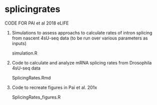 # splicingrates

CODE FOR PAI et al 2018 eLIFE

1) Simulations to assess approachs to calculate rates of intron splicing from nascent 4sU-seq data (to be run over various parameters as inputs)

     simulation.R

2) Code to calculate and analyze mRNA splicing rates from Drosophila 4sU-seq data
     
     SplicingRates.Rmd

3) Code to recreate figures in Pai et al. 201x
     
     SplicingRates_figures.R
